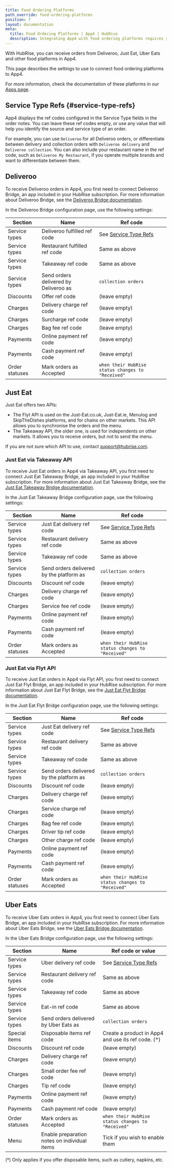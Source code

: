 ```yaml
---
title: Food Ordering Platforms
path_override: food-ordering-platforms
position: 7
layout: documentation
meta:
  title: Food Ordering Platforms | App4 | HubRise
  description: Integrating App4 with food ordering platforms requires you to specify particular ref codes in the configuration page of the delivery platform bridge.
---
```


With HubRise, you can receive orders from Deliveroo, Just Eat, Uber Eats and other food platforms in App4.

This page describes the settings to use to connect food ordering platforms to App4.

For more information, check the documentation of these platforms in our [Apps page](/apps/food-ordering-platforms).

## Service Type Refs {#service-type-refs}

App4 displays the ref codes configured in the Service Type fields in the order notes. You can leave these ref codes empty, or use any value that will help you identify the source and service type of an order.

For example, you can use `Deliveroo` for all Deliveroo orders, or differentiate between delivery and collection orders with `Deliveroo delivery` and `Deliveroo collection`. You can also include your restaurant name in the ref code, such as `Deliveroo My Restaurant`, if you operate multiple brands and want to differentiate between them.

## Deliveroo

To receive Deliveroo orders in App4, you first need to connect Deliveroo Bridge, an app included in your HubRise subscription. For more information about Deliveroo Bridge, see the [Deliveroo Bridge documentation](/apps/deliveroo/overview).

In the Deliveroo Bridge configuration page, use the following settings:

| Section        | Name                                  | Ref code                                          |
| -------------- | ------------------------------------- | ------------------------------------------------- |
| Service types  | Deliveroo fulfilled ref code          | See [Service Type Refs](#service-type-refs)       |
| Service types  | Restaurant fulfilled ref code         | Same as above                                     |
| Service types  | Takeaway ref code                     | Same as above                                     |
| Service types  | Send orders delivered by Deliveroo as | `collection orders`                               |
| Discounts      | Offer ref code                        | (leave empty)                                     |
| Charges        | Delivery charge ref code              | (leave empty)                                     |
| Charges        | Surcharge ref code                    | (leave empty)                                     |
| Charges        | Bag fee ref code                      | (leave empty)                                     |
| Payments       | Online payment ref code               | (leave empty)                                     |
| Payments       | Cash payment ref code                 | (leave empty)                                     |
| Order statuses | Mark orders as Accepted               | `when their HubRise status changes to "Received"` |

## Just Eat

Just Eat offers two APIs:

- The Flyt API is used on the Just-Eat.co.uk, Just-Eat.ie, Menulog and SkipTheDishes platforms, and for chains on other markets. This API allows you to synchronise the orders and the menu.
- The Takeaway API, the older one, is used for independents on other markets. It allows you to receive orders, but not to send the menu.

If you are not sure which API to use, contact support@hubrise.com.

### Just Eat via Takeaway API

To receive Just Eat orders in App4 via Takeaway API, you first need to connect Just Eat Takeaway Bridge, an app included in your HubRise subscription. For more information about Just Eat Takeaway Bridge, see the [Just Eat Takeaway Bridge documentation](/apps/just-eat-takeaway/overview).

In the Just Eat Takeaway Bridge configuration page, use the following settings:

| Section        | Name                                     | Ref code                                          |
| -------------- | ---------------------------------------- | ------------------------------------------------- |
| Service types  | Just Eat delivery ref code               | See [Service Type Refs](#service-type-refs)       |
| Service types  | Restaurant delivery ref code             | Same as above                                     |
| Service types  | Takeaway ref code                        | Same as above                                     |
| Service types  | Send orders delivered by the platform as | `collection orders`                               |
| Discounts      | Discount ref code                        | (leave empty)                                     |
| Charges        | Delivery charge ref code                 | (leave empty)                                     |
| Charges        | Service fee ref code                     | (leave empty)                                     |
| Payments       | Online payment ref code                  | (leave empty)                                     |
| Payments       | Cash payment ref code                    | (leave empty)                                     |
| Order statuses | Mark orders as Accepted                  | `when their HubRise status changes to "Received"` |

### Just Eat via Flyt API

To receive Just Eat orders in App4 via Flyt API, you first need to connect Just Eat Flyt Bridge, an app included in your HubRise subscription. For more information about Just Eat Flyt Bridge, see the [Just Eat Flyt Bridge documentation](/apps/just-eat-flyt/overview).

In the Just Eat Flyt Bridge configuration page, use the following settings:

| Section        | Name                                     | Ref code                                          |
| -------------- | ---------------------------------------- | ------------------------------------------------- |
| Service types  | Just Eat delivery ref code               | See [Service Type Refs](#service-type-refs)       |
| Service types  | Restaurant delivery ref code             | Same as above                                     |
| Service types  | Takeaway ref code                        | Same as above                                     |
| Service types  | Send orders delivered by the platform as | `collection orders`                               |
| Discounts      | Discount ref code                        | (leave empty)                                     |
| Charges        | Delivery charge ref code                 | (leave empty)                                     |
| Charges        | Service charge ref code                  | (leave empty)                                     |
| Charges        | Bag fee ref code                         | (leave empty)                                     |
| Charges        | Driver tip ref code                      | (leave empty)                                     |
| Charges        | Other charge ref code                    | (leave empty)                                     |
| Payments       | Online payment ref code                  | (leave empty)                                     |
| Payments       | Cash payment ref code                    | (leave empty)                                     |
| Order statuses | Mark orders as Accepted                  | `when their HubRise status changes to "Received"` |

## Uber Eats

To receive Uber Eats orders in App4, you first need to connect Uber Eats Bridge, an app included in your HubRise subscription. For more information about Uber Eats Bridge, see the [Uber Eats Bridge documentation](/apps/uber-eats/overview).

In the Uber Eats Bridge configuration page, use the following settings:

| Section        | Name                                         | Ref code or value                                   |
| -------------- | -------------------------------------------- | --------------------------------------------------- |
| Service types  | Uber delivery ref code                       | See [Service Type Refs](#service-type-refs)         |
| Service types  | Restaurant delivery ref code                 | Same as above                                       |
| Service types  | Takeaway ref code                            | Same as above                                       |
| Service types  | Eat-in ref code                              | Same as above                                       |
| Service types  | Send orders delivered by Uber Eats as        | `collection orders`                                 |
| Special items  | Disposable items ref code                    | Create a product in App4 and use its ref code. (\*) |
| Discounts      | Discount ref code                            | (leave empty)                                       |
| Charges        | Delivery charge ref code                     | (leave empty)                                       |
| Charges        | Small order fee ref code                     | (leave empty)                                       |
| Charges        | Tip ref code                                 | (leave empty)                                       |
| Payments       | Online payment ref code                      | (leave empty)                                       |
| Payments       | Cash payment ref code                        | (leave empty)                                       |
| Order statuses | Mark orders as Accepted                      | `when their HubRise status changes to "Received"`   |
| Menu           | Enable preparation notes on individual items | Tick if you wish to enable them                     |

(\*) Only applies if you offer disposable items, such as cutlery, napkins, etc.

